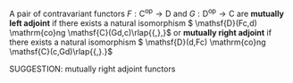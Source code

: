  A pair of contravariant functors $F : \mathsf{C}^\mathrm{op} \to \mathsf{D}$ and $G : \mathsf{D}^\mathrm{op} \to \mathsf{C}$ are **mutually left adjoint** if there exists a natural isomorphism $ \mathsf{D}(Fc,d) \mathrm{co}ng \mathsf{C}(Gd,c)\rlap{{\,},}$ or **mutually right adjoint** if there exists a natural isomorphism $ \mathsf{D}(d,Fc) \mathrm{co}ng \mathsf{C}(c,Gd)\rlap{{\,}.}$


SUGGESTION: mutually right adjoint functors